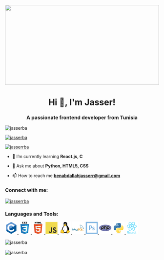 <div style="padding-top:52.083%;position:relative;"><img src="[https://gifer.com/embed/BXe0](https://gifer.com/embed/BXe0)" width="100%" height="100%" style='position:absolute;top:0;left:0;' allowFullScreen></img></div>
<h1 align="center">Hi 👋, I'm Jasser!</h1>
<h3 align="center">A passionate frontend developer from Tunisia</h3>
<p align="left"> <img src="https://komarev.com/ghpvc/?username=jasserba&label=Profile%20views&color=0e75b6&style=flat" alt="jasserba" /> </p>

<p align="left"> <a href="https://github.com/ryo-ma/github-profile-trophy"><img src="https://github-profile-trophy.vercel.app/?username=jasserba" alt="jasserba" /></a> </p>

<p align="left"> <a href="https://twitter.com/jasserrba" target="blank"><img src="https://img.shields.io/twitter/follow/jasserrba?logo=twitter&style=for-the-badge" alt="jasserrba" /></a> </p>

- 🌱 I’m currently learning **React.js, C**

- 💬 Ask me about **Python, HTML5, CSS**

- 📫 How to reach me **benabdallahjasserr@gmail.com**

<h3 align="left">Connect with me:</h3>
<p align="left">
<a href="https://twitter.com/jasserrba" target="blank"><img align="center" src="https://raw.githubusercontent.com/rahuldkjain/github-profile-readme-generator/master/src/images/icons/Social/twitter.svg" alt="jasserrba" height="30" width="40" /></a>
</p>

<h3 align="left">Languages and Tools:</h3>
<p align="left"> <a href="https://www.cprogramming.com/" target="_blank" rel="noreferrer"> <img src="https://raw.githubusercontent.com/devicons/devicon/master/icons/c/c-original.svg" alt="c" width="40" height="40"/> </a> <a href="https://www.w3schools.com/css/" target="_blank" rel="noreferrer"> <img src="https://raw.githubusercontent.com/devicons/devicon/master/icons/css3/css3-original-wordmark.svg" alt="css3" width="40" height="40"/> </a> <a href="https://www.w3.org/html/" target="_blank" rel="noreferrer"> <img src="https://raw.githubusercontent.com/devicons/devicon/master/icons/html5/html5-original-wordmark.svg" alt="html5" width="40" height="40"/> </a> <a href="https://developer.mozilla.org/en-US/docs/Web/JavaScript" target="_blank" rel="noreferrer"> <img src="https://raw.githubusercontent.com/devicons/devicon/master/icons/javascript/javascript-original.svg" alt="javascript" width="40" height="40"/> </a> <a href="https://www.linux.org/" target="_blank" rel="noreferrer"> <img src="https://raw.githubusercontent.com/devicons/devicon/master/icons/linux/linux-original.svg" alt="linux" width="40" height="40"/> </a> <a href="https://www.mysql.com/" target="_blank" rel="noreferrer"> <img src="https://raw.githubusercontent.com/devicons/devicon/master/icons/mysql/mysql-original-wordmark.svg" alt="mysql" width="40" height="40"/> </a> <a href="https://www.photoshop.com/en" target="_blank" rel="noreferrer"> <img src="https://raw.githubusercontent.com/devicons/devicon/master/icons/photoshop/photoshop-line.svg" alt="photoshop" width="40" height="40"/> </a> <a href="https://www.php.net" target="_blank" rel="noreferrer"> <img src="https://raw.githubusercontent.com/devicons/devicon/master/icons/php/php-original.svg" alt="php" width="40" height="40"/> </a> <a href="https://www.python.org" target="_blank" rel="noreferrer"> <img src="https://raw.githubusercontent.com/devicons/devicon/master/icons/python/python-original.svg" alt="python" width="40" height="40"/> </a> <a href="https://reactjs.org/" target="_blank" rel="noreferrer"> <img src="https://raw.githubusercontent.com/devicons/devicon/master/icons/react/react-original-wordmark.svg" alt="react" width="40" height="40"/> </a> </p>

<p><img align="center" src="https://github-readme-stats.vercel.app/api/top-langs?username=jasserba&show_icons=true&locale=en&layout=compact" alt="jasserba" /></p>

<p><img align="center" src="https://github-readme-streak-stats.herokuapp.com/?user=jasserba&" alt="jasserba" /></p>
